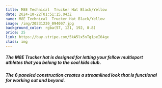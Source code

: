 ```yaml
---
title: M8E Technical  Trucker Hat Black/Yellow
date: 2024-10-22T01:51:15.043Z
name: M8E Technical  Trucker Hat Black/Yellow
image: /img/20231230_094007.jpg
background_color: rgba(57, 121, 192, 0.8)
price: 25
link: https://buy.stripe.com/5kA5lx5nTg1peI04gx
class: img
---
```

##### The M8E Trucker hat is designed for letting your fellow multisport athletes that you belong to the cool kids club. 

##### The 6 paneled construction creates a streamlined look that is functional for working out and beyond.